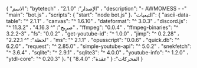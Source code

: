 
{
  "الاسم": "bytetech" ،
  "الإصدار": "2.1.0" ،
  "description": "- AWMOMESS - -"
  "main": "bot.js" ،
  "scripts": {
    "start": "node bot.js"
  }،
  "التبعيات": {
    "ascii-data-table": "^ 2.1.1" ،
    "canvas": "^ 1.6.10" ،
    "dateformat": "^ 3.0.3" ،
    "discord.js": "^ 11.3.2" ،
    "صريح": "^ 4.16.3" ،
    "ffmpeg": "0.0.4" ،
    "ffmpeg-binaries": "^ 3.2.2-3" ،
    "fs": "0.0.2" ،
    "get-youtube-id": "^ 1.0.0" ،
    "jimp": "^ 0.2.28" ،
    "لحظة": "^ 2.22.1" ،
    "ms": "^ 2.1.1" ،
    "opusscript": "0.0.6" ،
    "quick.db": "^ 6.2.0" ،
    "request": "^ 2.85.0" ،
    "simple-youtube-api": "^ 5.0.2" ،
    "snekfetch": "^ 3.6.4" ،
    "sqlite": "^ 2.9.1" ،
    "sqlite3": "^ 4.0.0" ،
    "youtube-info": "^ 1.2.0" ،
    "ytdl-core": "^ 0.20.3"
  }،
  "المحركات": {
    "عقدة": "8.4.0"
  }
}

